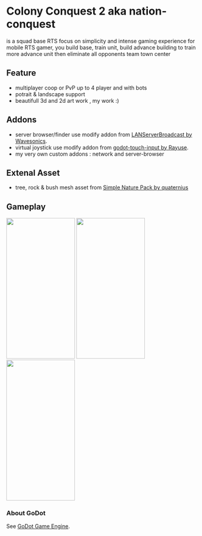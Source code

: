 # Colony Conquest 2 aka nation-conquest

is a squad base RTS focus on simplicity and intense gaming experience for mobile RTS gamer, you build base, train unit, build advance building to train more advance unit then eliminate all opponents team town center


## Feature
- multiplayer coop or PvP up to 4 player and with bots
- potrait & landscape support
- beautifull 3d and 2d art work , my work :)



## Addons
- server browser/finder use modify addon from [LANServerBroadcast by Wavesonics](https://github.com/Wavesonics/LANServerBroadcast).
- virtual joystick use modify addon from [godot-touch-input by Rayuse](https://github.com/Rayuse/godot-touch-input).
- my very own custom addons : network and server-browser


## Extenal Asset
- tree, rock & bush mesh asset from [Simple Nature Pack by quaternius](https://quaternius.com/packs/simplenature.html)



## Gameplay

<img src="https://raw.githubusercontent.com/renosyah/fox-island/master/ss/1.jpg" width="180" height="370" />

 
<img src="https://raw.githubusercontent.com/renosyah/fox-island/master/ss/2.jpg" width="180" height="370" />


<img src="https://raw.githubusercontent.com/renosyah/fox-island/master/ss/3.jpg" width="180" height="370" />



### About GoDot
See [GoDot Game Engine](https://godotengine.org).